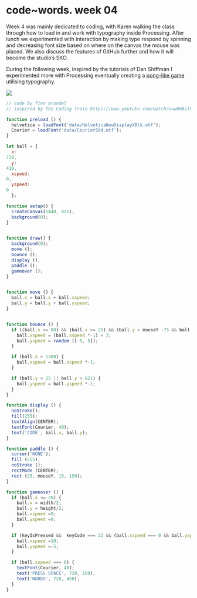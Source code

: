 # code~words. week 04 

Week 4 was mainly dedicated to coding, with Karen walking the class through how to load in and work with typography inside Processing. After lunch we experimented with interaction by making type respond by spinning and decreasing font size based on where on the canvas the mouse was placed. We also discuss the features of GitHub further and how it will become the studio’s SKO.

During the following week, inspired by the tutorials of Dan Shiffman I experimented more with Processing eventually creating a [pong-like game](https://finnarundel.github.io/codewordsRMIT/week_04/PONG_text/) utilising typography.  

<image src="PONG.png">

``` javascript
// code by finn arundel
// inspired by The Coding Train https://www.youtube.com/watch?v=wRHAitGzBrg

function preload () {
  helvetica = loadFont('data/HelveticaNowDisplayXBlk.otf');
  Courier = loadFont('data/CourierStd.otf');
}

let ball = {
  x: 
720, 
  y: 
410, 
  xspeed: 
0, 
  yspeed: 
0
  };

function setup() {
  createCanvas(1440, 821);
  background(0);
}


function draw() {
  background(0);
  move ();
  bounce ();
  display ();
  paddle ();
  gameover ();
}


function move () {
  ball.x = ball.x + ball.xspeed;
  ball.y = ball.y + ball.yspeed;
}


function bounce () {
  if ((ball.x <= 80) && (ball.x >= 25) && (ball.y > mouseY -75 && ball.y < mouseY + 75)) {
    ball.xspeed = (ball.xspeed *-1) + 2;
    ball.yspeed = random ([-5, 5]);
  }

  if (ball.x > 1380) {
    ball.xspeed = ball.xspeed *-1;
  }

  if (ball.y < 25 || ball.y > 821) {
    ball.yspeed = ball.yspeed *-1;
  }
}

function display () {
  noStroke();
  fill(255);
  textAlign(CENTER);
  textFont(Courier, 40);
  text('CODE', ball.x, ball.y);
}

function paddle () {
  cursor('NONE');
  fill (255);
  noStroke ();
  rectMode (CENTER);
  rect (25, mouseY, 15, 150);
}

function gameover () {
  if (ball.x <=-20) {
    ball.x = width/2;
    ball.y = height/2;
    ball.xspeed =0;
    ball.yspeed =0;
  }

  if (keyIsPressed &&  keyCode === 32 && (ball.xspeed === 0 && ball.yspeed === 0)) {
    ball.xspeed =10;
    ball.yspeed =-5;
  }

  if (ball.xspeed === 0) {
    textFont(Courier, 40);
    text('PRESS SPACE', 720, 150);
    text('WORDS', 720, 450);
  }
}
```

